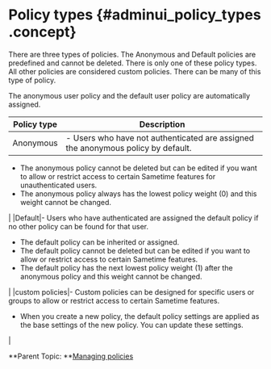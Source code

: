 # Policy types {#adminui_policy_types .concept}

There are three types of policies. The Anonymous and Default policies are predefined and cannot be deleted. There is only one of these policy types. All other policies are considered custom policies. There can be many of this type of policy.

The anonymous user policy and the default user policy are automatically assigned.

|Policy type|Description|
|-----------|-----------|
|Anonymous|-   Users who have not authenticated are assigned the anonymous policy by default.
-   The anonymous policy cannot be deleted but can be edited if you want to allow or restrict access to certain Sametime features for unauthenticated users.
-   The anonymous policy always has the lowest policy weight \(0\) and this weight cannot be changed.

|
|Default|-   Users who have authenticated are assigned the default policy if no other policy can be found for that user.
-   The default policy can be inherited or assigned.
-   The default policy cannot be deleted but can be edited if you want to allow or restrict access to certain Sametime features.
-   The default policy has the next lowest policy weight \(1\) after the anonymous policy and this weight cannot be changed.

|
|custom policies|-   Custom policies can be designed for specific users or groups to allow or restrict access to certain Sametime features.
-   When you create a new policy, the default policy settings are applied as the base settings of the new policy. You can update these settings.

|

**Parent Topic:  **[Managing policies](adminui_policy_manage.md)

